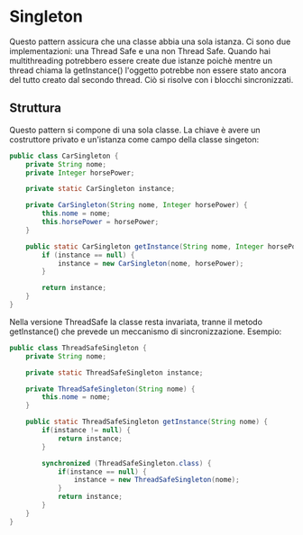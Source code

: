 # Singleton
Questo pattern assicura che una classe abbia una sola istanza.
Ci sono due implementazioni: una Thread Safe e una non Thread Safe.
Quando hai multithreading potrebbero essere create due istanze poichè mentre un thread chiama la getInstance() l'oggetto potrebbe non essere stato ancora del tutto creato dal secondo thread.
Ciò si risolve con i blocchi sincronizzati.

## Struttura
Questo pattern si compone di una sola classe.
La chiave è avere un costruttore privato e un'istanza come campo della classe singeton:

```java
public class CarSingleton {
    private String nome;
    private Integer horsePower;

    private static CarSingleton instance;

    private CarSingleton(String nome, Integer horsePower) {
        this.nome = nome;
        this.horsePower = horsePower;
    }

    public static CarSingleton getInstance(String nome, Integer horsePower) {
        if (instance == null) {
            instance = new CarSingleton(nome, horsePower);
        }

        return instance;
    }
}
```

Nella versione ThreadSafe la classe resta invariata, tranne il metodo getInstance() che prevede un meccanismo di sincronizzazione.
Esempio:

```java
public class ThreadSafeSingleton {
    private String nome;

    private static ThreadSafeSingleton instance;

    private ThreadSafeSingleton(String nome) {
        this.nome = nome;
    }

    public static ThreadSafeSingleton getInstance(String nome) {
        if(instance != null) {
            return instance;
        }

        synchronized (ThreadSafeSingleton.class) {
            if(instance == null) {
                instance = new ThreadSafeSingleton(nome);
            }
            return instance;
        }
    }
}
```